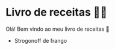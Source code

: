# Livro de receitas :man_cook:

Olá! Bem vindo ao meu livro de receitas :wave:

- Strogonoff de frango

  
